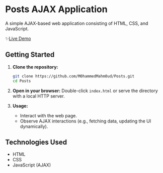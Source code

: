 # Posts AJAX Application

A simple AJAX-based web application consisting of HTML, CSS, and JavaScript.

✨[Live Demo](https://m0hammedmahm0ud.github.io/Posts/)

## Getting Started

1. **Clone the repository:**

   ```bash
   git clone https://github.com/M0hammedMahm0ud/Posts.git
   cd Posts
   ```

2. **Open in your browser:**
   Double-click `index.html` or serve the directory with a local HTTP server.

3. **Usage:**
   - Interact with the web page.
   - Observe AJAX interactions (e.g., fetching data, updating the UI dynamically).

## Technologies Used

- HTML
- CSS
- JavaScript (AJAX)
